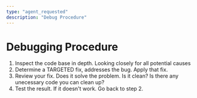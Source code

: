 ```yaml
---
type: "agent_requested"
description: "Debug Procedure"
---
```

# Debugging Procedure  

1. Inspect the code base in depth. Looking closely for all potential causes 
2. Determine a TARGETED fix, addresses the bug. Apply that fix.
3. Review your fix. Does it solve the problem. Is it clean? Is there any unecessary code you can clean up?
3. Test the result. If it doesn't work. Go back to step 2. 